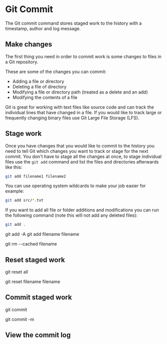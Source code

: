 
# Git Commit

The Git commit command stores staged work to the history with a timestamp, author and log message.

## Make changes

The first thing you need in order to commit work is some changes to files in a Git repository.

These are some of the changes you can commit:
- Adding a file or directory
- Deleting a file of directory
- Modifying a file or directory path (treated as a delete and an add)
- Modifying the contents of a file

Git is great for working with text files like source code and can track the individual lines that have changed in a file. If you would like to track large or frequently changing binary files use Git Large File Storage (LFS).

## Stage work

Once you have changes that you would like to commit to the history you need to tell Git which changes you want to track or stage for the next commit. You don't have to stage all the changes at once, to stage individual files use the `git add` command and list the files and directories afterwards like this:

```bash
git add filename1 filename2
```

You can use operating system wildcards to make your job easier for example:

```bash
git add src/*.txt
```

If you want to add all file or folder additions and modifications you can run the following command (note this will not add any deleted files):

```bash
git add .
```

git add -A
git add filename filename

git rm --cached filename

## Reset staged work

git reset all

git reset filename filename

## Commit staged work

git commit

git commit -m

## View the commit log
